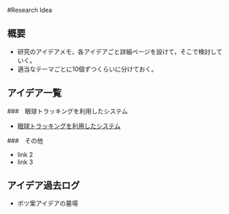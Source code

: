 #Research Idea

## 概要

* 研究のアイデアメモ，各アイデアごと詳細ページを設けて，そこで検討していく。
* 適当なテーマごとに10個ずつくらいに分けておく。

## アイデア一覧

###　眼球トラッキングを利用したシステム

* [眼球トラッキングを利用したシステム](EyeTracking)

###　その他
* link 2
* link 3

## アイデア過去ログ
* ボツ案アイデアの墓場